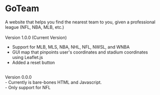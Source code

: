 # GoTeam
A website that helps you find the nearest team to you, given a professional league (NFL, NBA, MLB, etc.)
<br>
<br>
Version 1.0.0 (Current Version)
<br>
- Support for MLB, MLS, NBA, NHL, NFL, NWSL, and WNBA
- GUI map that pinpoints user's coordinates and stadium coordinates using Leaflet.js
- Added a reset button
<br>
Version 0.0.0
<br>
- Currently is bare-bones HTML and Javascript. <br>
- Only support for NFL
<br>
